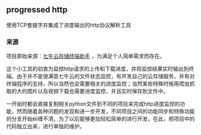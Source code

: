 ## progressed http

使用TCP套接字并集成了进度输出的http协议解析工具

### 来源

项目原始来源：[七牛云存储终端助手](https://github.com/hellflame/qiniu_manager) ，为满足个人简单需求而存在。

这个小工具的初衷为监控http请求的上传和下载进度，并将监控结果实时输出到终端。由于并不是很满意七牛云的文件状态监控，有开发自己的云存储服务，并有对终端程序的支持，所以当然也会需要相关的进度监控；当然某些特殊时候用爬虫抓取的大的图片以及视频下载也需要进度监控，并且实时保存到文件中。

一开始时都会直接复制相关python文件到不同的项目来完成http进度监控的功能，然而随着各种问题的发现和进一步开发，不同项目之间的功能同步和特殊功能的分支开始纠缠不清，为了以后能够更加轻松简单的进行开发，在此，把项目中的代码独立出来，进行单独的维护。



